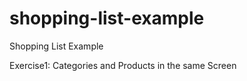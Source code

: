 shopping-list-example
=====================

Shopping List Example

Exercise1: Categories and Products in the same Screen
